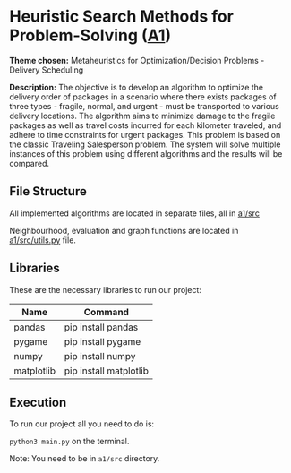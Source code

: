 # Heuristic Search Methods for Problem-Solving ([A1](a1))

**Theme chosen:** Metaheuristics for Optimization/Decision Problems - Delivery Scheduling

**Description:** The objective is to develop an algorithm to optimize the delivery order of packages in a scenario where there exists packages of three types - fragile, normal, and urgent - must be transported to various delivery locations. The algorithm aims to minimize damage to the fragile packages as well as travel costs incurred for each kilometer traveled, and adhere to time constraints for urgent packages. This problem is based on the classic Traveling Salesperson problem. The system will solve multiple instances of this problem using different algorithms and the results will be compared.

## File Structure

All implemented algorithms are located in separate files, all in [a1/src](a1/src)

Neighbourhood, evaluation and graph functions are located in [a1/src/utils.py](a1/src/utils.py) file.

## Libraries

These are the necessary libraries to run our project:

| Name               | Command               |
|--------------------|-----------------------|
|   pandas           | pip install pandas    |    
|   pygame           | pip install pygame    |
|   numpy            | pip install numpy     |
|   matplotlib       | pip install matplotlib|


## Execution

To run our project all you need to do is:

``` python3 main.py ``` on the terminal. 

Note: You need to be in ```a1/src``` directory. 




